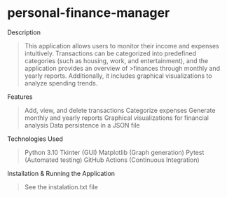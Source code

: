 # personal-finance-manager

Description
>This application allows users to monitor their income and expenses intuitively. Transactions can be categorized into predefined categories (such as housing, work, and entertainment), and the application provides an overview of >finances through monthly and yearly reports. Additionally, it includes graphical visualizations to analyze spending trends.

Features
>Add, view, and delete transactions
>Categorize expenses
>Generate monthly and yearly reports
>Graphical visualizations for financial analysis
>Data persistence in a JSON file

Technologies Used
>Python 3.10
>Tkinter (GUI)
>Matplotlib (Graph generation)
>Pytest (Automated testing)
>GitHub Actions (Continuous Integration)

Installation & Running the Application

>See the instalation.txt file

